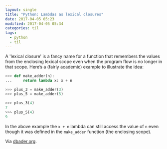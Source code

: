 ```yaml
---
layout: single
title: "Python: Lambdas as lexical closures"
date: 2017-04-05 05:23
modified: 2017-04-05 05:34
categories: til
tags:
  - python
  - til
---
```


A 'lexical closure' is a fancy name for a function that remembers the values
from the enclosing lexical scope even when the program flow is no longer in
that scope.
Here’s a (fairly academic) example to illustrate the idea:

```python
>>> def make_adder(n):
...     return lambda x: x + n

>>> plus_3 = make_adder(3)
>>> plus_5 = make_adder(5)

>>> plus_3(4)
7
>>> plus_5(4)
9
```

In the above example the `x + n` lambda can still access the value of `n` even
though it was defined in the `make_adder` function (the enclosing scope).

Via [dbader.org](https://dbader.org/blog/python-lambda-functions).
